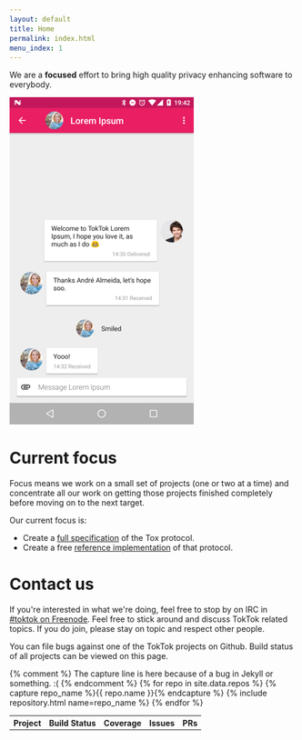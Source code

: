 ```yaml
---
layout: default
title: Home
permalink: index.html
menu_index: 1
---
```


We are a **focused** effort to bring high quality privacy enhancing software
to everybody.

![TokTok Android client](static/img/toktok/chat-small.png)

# Current focus

Focus means we work on a small set of projects (one or two at a time) and
concentrate all our work on getting those projects finished completely before
moving on to the next target.

Our current focus is:

-   Create a [full specification](spec.html) of the Tox protocol.
-   Create a free [reference
    implementation](https://github.com/TokTok/hs-toxcore) of that protocol.

# Contact us

If you're interested in what we're doing, feel free to stop by on IRC in
[#toktok on Freenode](irc://irc.freenode.net/#toktok). Feel free to stick
around and discuss TokTok related topics. If you do join, please stay on topic
and respect other people.

You can file bugs against one of the TokTok projects on Github. Build status of
all projects can be viewed on this page.

<table>
  <tr>
    <th>Project</th>
    <th>Build Status</th>
    <th>Coverage</th>
    <th>Issues</th>
    <th>PRs</th>
  </tr>
  {% comment %}
  The capture line is here because of a bug in Jekyll or something. :(
  {% endcomment %}
  {% for repo in site.data.repos %}
  {% capture repo_name %}{{ repo.name }}{% endcapture %}
  {% include repository.html name=repo_name %}
  {% endfor %}
</table>
